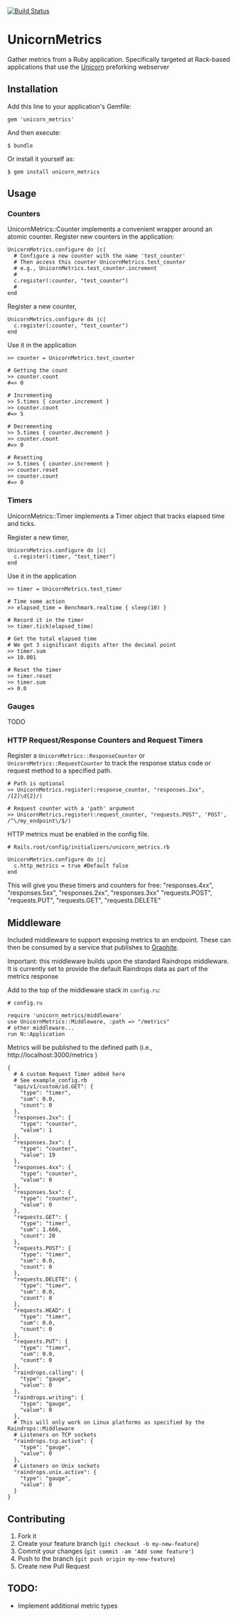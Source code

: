 [![Build Status](https://travis-ci.org/lumberj/unicorn-metrics.png)](https://travis-ci.org/lumberj/unicorn-metrics)

# UnicornMetrics

Gather metrics from a Ruby application. Specifically targeted at Rack-based applications that use the [Unicorn](http://unicorn.bogomips.org) preforking webserver

## Installation

Add this line to your application's Gemfile:

    gem 'unicorn_metrics'

And then execute:

    $ bundle

Or install it yourself as:

    $ gem install unicorn_metrics

## Usage

### Counters

UnicornMetrics::Counter implements a convenient wrapper around an atomic counter.
Register new counters in the application:

    UnicornMetrics.configure do |c|
      # Configure a new counter with the name 'test_counter'
      # Then access this counter UnicornMetrics.test_counter
      # e.g., UnicornMetrics.test_counter.increment
      #
      c.register(:counter, "test_counter")
      #
    end

Register a new counter,

    UnicornMetrics.configure do |c|
      c.register(:counter, "test_counter")
    end

Use it in the application

    >> counter = UnicornMetrics.test_counter

    # Getting the count
    >> counter.count
    #=> 0

    # Incrementing
    >> 5.times { counter.increment }
    >> counter.count
    #=> 5

    # Decrementing
    >> 5.times { counter.decrement }
    >> counter.count
    #=> 0

    # Resetting
    >> 5.times { counter.increment }
    >> counter.reset
    >> counter.count
    #=> 0

### Timers

UnicornMetrics::Timer implements a Timer object that tracks elapsed time and ticks.

Register a new timer,

    UnicornMetrics.configure do |c|
      c.register(:timer, "test_timer")
    end

Use it in the application

    >> timer = UnicornMetrics.test_timer

    # Time some action
    >> elapsed_time = Benchmark.realtime { sleep(10) }

    # Record it in the timer
    >> timer.tick(elapsed_time)

    # Get the total elapsed time
    # We get 3 significant digits after the decimal point
    >> timer.sum
    => 10.001

    # Reset the timer
    >> timer.reset
    >> timer.sum
    => 0.0

### Gauges

TODO

### HTTP Request/Response Counters and Request Timers

Register a `UnicornMetrics::ResponseCounter` or `UnicornMetrics::RequestCounter` to track
the response status code or request method to a specified path.

    # Path is optional
    >> UnicornMetrics.register(:response_counter, "responses.2xx", /[2]\d{2}/)

    # Request counter with a 'path' argument
    >> UnicornMetrics.register(:request_counter, "requests.POST", 'POST', /^\/my_endpoint\/$/)

HTTP metrics must be enabled in the config file.

    # Rails.root/config/initializers/unicorn_metrics.rb

    UnicornMetrics.configure do |c|
      c.http_metrics = true #Default false
    end

This will give you these timers and counters for free: "responses.4xx", "responses.5xx", "responses.2xx", "responses.3xx"
"requests.POST", "requests.PUT", "requests.GET", "requests.DELETE"

## Middleware
Included middleware to support exposing metrics to an endpoint. These can then be consumed
by a service that publishes to [Graphite](http://graphite.wikidot.com/).

Important: this middleware builds upon the standard Raindrops middleware.
It is currently set to provide the default Raindrops data as part of the metrics response

Add to the top of the middleware stack in `config.ru`:

    # config.ru

    require 'unicorn_metrics/middleware'
    use UnicornMetrics::Middleware, :path => "/metrics"
    # other middleware...
    run N::Application

Metrics will be published to the defined path (i.e., http://localhost:3000/metrics )

    {
      # A custom Request Timer added here
      # See example_config.rb
      "api/v1/custom/id.GET": {
        "type": "timer",
        "sum": 0.0,
        "count": 0
      },
      "responses.2xx": {
        "type": "counter",
        "value": 1
      },
      "responses.3xx": {
        "type": "counter",
        "value": 19
      },
      "responses.4xx": {
        "type": "counter",
        "value": 0
      },
      "responses.5xx": {
        "type": "counter",
        "value": 0
      },
      "requests.GET": {
        "type": "timer",
        "sum": 1.666,
        "count": 20
      },
      "requests.POST": {
        "type": "timer",
        "sum": 0.0,
        "count": 0
      },
      "requests.DELETE": {
        "type": "timer",
        "sum": 0.0,
        "count": 0
      },
      "requests.HEAD": {
        "type": "timer",
        "sum": 0.0,
        "count": 0
      },
      "requests.PUT": {
        "type": "timer",
        "sum": 0.0,
        "count": 0
      },
      "raindrops.calling": {
        "type": "gauge",
        "value": 0
      },
      "raindrops.writing": {
        "type": "gauge",
        "value": 0
      },
      # This will only work on Linux platforms as specified by the Raindrops::Middleware
      # Listeners on TCP sockets
      "raindrops.tcp.active": {
        "type": "gauge",
        "value": 0
      },
      # Listeners on Unix sockets
      "raindrops.unix.active": {
        "type": "gauge",
        "value": 0
      }
    }

## Contributing

1. Fork it
2. Create your feature branch (`git checkout -b my-new-feature`)
3. Commit your changes (`git commit -am 'Add some feature'`)
4. Push to the branch (`git push origin my-new-feature`)
5. Create new Pull Request


## TODO:

- Implement additional metric types

